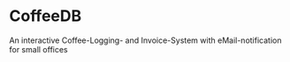# CoffeeDB
An interactive Coffee-Logging- and Invoice-System with eMail-notification for small offices
